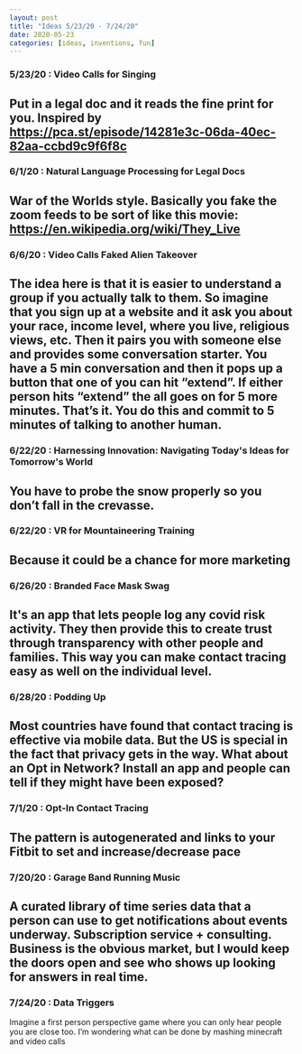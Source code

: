 ```yaml
---
layout: post
title: "Ideas 5/23/20 - 7/24/20"
date: 2020-05-23
categories: [ideas, inventions, fun]
---
```




### 5/23/20 : Video Calls for Singing
Put in a legal doc and it reads the fine print for you. Inspired by https://pca.st/episode/14281e3c-06da-40ec-82aa-ccbd9c9f6f8c
---

### 6/1/20 : Natural Language Processing for Legal Docs
War of the Worlds style. Basically you fake the zoom feeds to be sort of like this movie: https://en.wikipedia.org/wiki/They_Live
---

### 6/6/20 : Video Calls Faked Alien Takeover
The idea here is that it is easier to understand a group if you actually talk to them. So imagine that you sign up at a website and it ask you about your race, income level, where you live, religious views, etc. Then it pairs you with someone else and provides some conversation starter. You have a 5 min conversation and then it pops up a button that one of you can hit “extend”. If either person hits “extend” the all goes on for 5 more minutes. That’s it. You do this and commit to 5 minutes of talking to another human.
---

### 6/22/20 : Harnessing Innovation: Navigating Today's Ideas for Tomorrow's World
You have to probe the snow properly so you don’t fall in the crevasse.
---

### 6/22/20 : VR for Mountaineering Training
Because it could be a chance for more marketing
---

### 6/26/20 : Branded Face Mask Swag
It's an app that lets people log any covid risk activity. They then provide this to create trust through transparency with other people and families. This way you can make contact tracing easy as well on the individual level.
---

### 6/28/20 : Podding Up
Most countries have found that contact tracing is effective via mobile data. But the US is special in the fact that privacy gets in the way. What about an Opt in Network?  Install an app and people can tell if they might have been exposed?
---

### 7/1/20 : Opt-In Contact Tracing
The pattern is autogenerated and links to your Fitbit to set and increase/decrease pace
---

### 7/20/20 : Garage Band Running Music
A curated library of time series data that a person can use to get notifications about events underway. Subscription service + consulting. Business is the obvious market, but I would keep the doors open and see who shows up looking for answers in real time.
---

### 7/24/20 : Data Triggers
Imagine a first person perspective game where you can only hear people you are close too. I’m wondering what can be done by mashing minecraft and video calls
